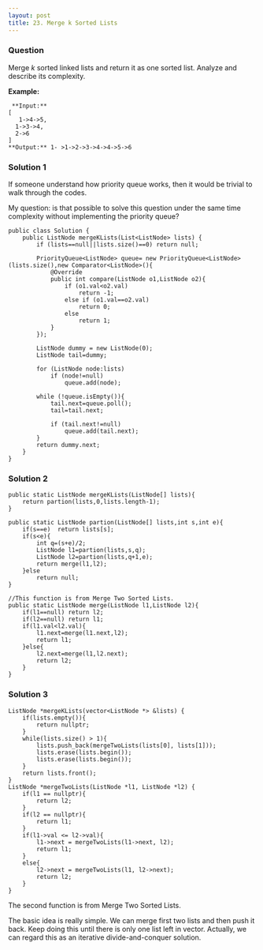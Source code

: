 ```yaml
---
layout: post
title: 23. Merge k Sorted Lists
---
```

### Question
Merge _k_ sorted linked lists and return it as one sorted list. Analyze and
describe its complexity.

 **Example:**

    
    
     **Input:**
    [
       1->4->5,
      1->3->4,
      2->6
    ]
    **Output:** 1- >1->2->3->4->4->5->6
    

### Solution 1
If someone understand how priority queue works, then it would be trivial to
walk through the codes.

My question: is that possible to solve this question under the same time
complexity without implementing the priority queue?

    
    
    public class Solution {
        public ListNode mergeKLists(List<ListNode> lists) {
            if (lists==null||lists.size()==0) return null;
            
            PriorityQueue<ListNode> queue= new PriorityQueue<ListNode>(lists.size(),new Comparator<ListNode>(){
                @Override
                public int compare(ListNode o1,ListNode o2){
                    if (o1.val<o2.val)
                        return -1;
                    else if (o1.val==o2.val)
                        return 0;
                    else 
                        return 1;
                }
            });
            
            ListNode dummy = new ListNode(0);
            ListNode tail=dummy;
            
            for (ListNode node:lists)
                if (node!=null)
                    queue.add(node);
                
            while (!queue.isEmpty()){
                tail.next=queue.poll();
                tail=tail.next;
                
                if (tail.next!=null)
                    queue.add(tail.next);
            }
            return dummy.next;
        }
    }


### Solution 2
    
    
    public static ListNode mergeKLists(ListNode[] lists){
        return partion(lists,0,lists.length-1);
    }
    
    public static ListNode partion(ListNode[] lists,int s,int e){
        if(s==e)  return lists[s];
        if(s<e){
            int q=(s+e)/2;
            ListNode l1=partion(lists,s,q);
            ListNode l2=partion(lists,q+1,e);
            return merge(l1,l2);
        }else
            return null;
    }
    
    //This function is from Merge Two Sorted Lists.
    public static ListNode merge(ListNode l1,ListNode l2){
        if(l1==null) return l2;
        if(l2==null) return l1;
        if(l1.val<l2.val){
            l1.next=merge(l1.next,l2);
            return l1;
        }else{
            l2.next=merge(l1,l2.next);
            return l2;
        }
    }


### Solution 3
    
    
    ListNode *mergeKLists(vector<ListNode *> &lists) {
        if(lists.empty()){
            return nullptr;
        }
        while(lists.size() > 1){
            lists.push_back(mergeTwoLists(lists[0], lists[1]));
            lists.erase(lists.begin());
            lists.erase(lists.begin());
        }
        return lists.front();
    }
    ListNode *mergeTwoLists(ListNode *l1, ListNode *l2) {
        if(l1 == nullptr){
            return l2;
        }
        if(l2 == nullptr){
            return l1;
        }
        if(l1->val <= l2->val){
            l1->next = mergeTwoLists(l1->next, l2);
            return l1;
        }
        else{
            l2->next = mergeTwoLists(l1, l2->next);
            return l2;
        }
    }
    

The second function is from Merge Two Sorted Lists.

The basic idea is really simple. We can merge first two lists and then push it
back. Keep doing this until there is only one list left in vector. Actually,
we can regard this as an iterative divide-and-conquer solution.




